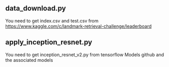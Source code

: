 

data_download.py
----------------

You need to get index.csv and test.csv from https://www.kaggle.com/c/landmark-retrieval-challenge/leaderboard


apply_inception_resnet.py
-------------------------

You need to get inception_resnet_v2.py from tensorflow Models github and the associated models